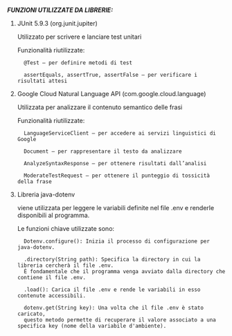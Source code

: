 
***FUNZIONI UTILIZZATE DA LIBRERIE:***
1. JUnit 5.9.3 (org.junit.jupiter)
   
   Utilizzato per scrivere e lanciare test unitari


   Funzionalità riutilizzate:

         @Test – per definire metodi di test

         assertEquals, assertTrue, assertFalse – per verificare i risultati attesi


2. Google Cloud Natural Language API (com.google.cloud.language)
   
   Utilizzata per analizzare il contenuto semantico delle frasi


   Funzionalità riutilizzate:

         LanguageServiceClient – per accedere ai servizi linguistici di Google

         Document – per rappresentare il testo da analizzare

         AnalyzeSyntaxResponse – per ottenere risultati dall’analisi

         ModerateTestRequest – per ottenere il punteggio di tossicità della frase



3. Libreria java-dotenv

   viene utilizzata per leggere le variabili definite nel file .env e renderle disponibili al programma.

   Le funzioni chiave utilizzate sono:

         Dotenv.configure(): Inizia il processo di configurazione per java-dotenv.
   
         .directory(String path): Specifica la directory in cui la libreria cercherà il file .env.
         È fondamentale che il programma venga avviato dalla directory che contiene il file .env.
   
         .load(): Carica il file .env e rende le variabili in esso contenute accessibili.
   
         dotenv.get(String key): Una volta che il file .env è stato caricato,
         questo metodo permette di recuperare il valore associato a una specifica key (nome della variabile d'ambiente).








